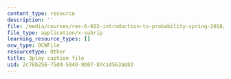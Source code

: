 ```yaml
---
content_type: resource
description: ''
file: /media/courses/res-6-012-introduction-to-probability-spring-2018/2c76b25675dd50409b0787c1d563a083_zM39sZL9oGE.vtt
file_type: application/x-subrip
learning_resource_types: []
ocw_type: OCWFile
resourcetype: Other
title: 3play caption file
uid: 2c76b256-75dd-5040-9b07-87c1d563a083
---
```

